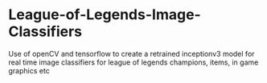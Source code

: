 # League-of-Legends-Image-Classifiers
Use of openCV and tensorflow to create a retrained inceptionv3 model for real time image classifiers for league of legends champions, items, in game graphics etc
